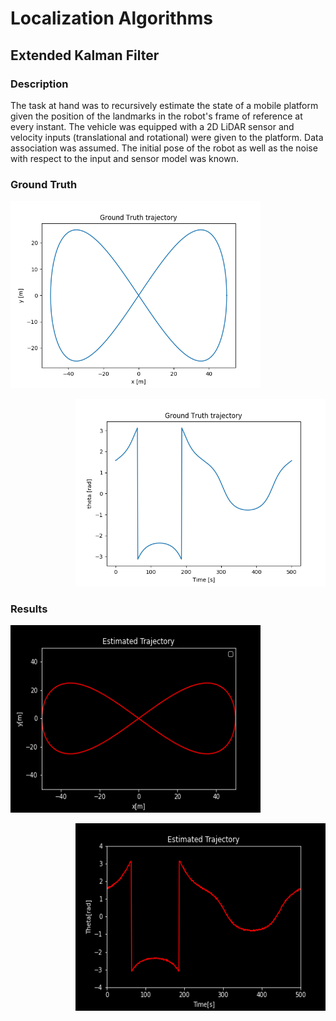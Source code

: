 # Localization Algorithms

## Extended Kalman Filter

### Description

The task at hand was to recursively estimate the state of a mobile platform given the position of the landmarks in the robot's frame of reference at every instant. The vehicle was equipped with a 2D LiDAR sensor and velocity inputs (translational and rotational) were given to the platform. Data association was assumed. The initial pose of the robot as well as the noise with respect to the input and sensor model was known.

### Ground Truth

<p align="left">
<img width="400" height="300" src="https://github.com/Kush0301/Extended-Kalman-Filter/blob/master/gtruth.png?raw=true">
</p>
<p align="right">
<img width="400" height="300" src="https://github.com/Kush0301/Extended-Kalman-Filter/blob/master/gtruth2.png?raw=true">
</p>

### Results 

<p align="left">
<img width="400" height="300" src="https://github.com/Kush0301/Extended-Kalman-Filter/blob/master/ekf.gif?raw=true">
</p>

<p align="right">
<img width="400" height="300" src="https://github.com/Kush0301/Extended-Kalman-Filter/blob/master/ekf1.gif?raw=true">
</p>

